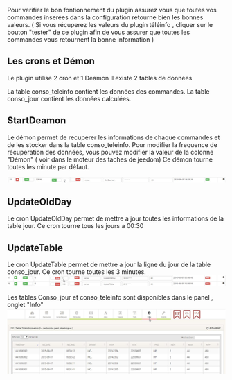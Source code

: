 
Pour verifier le bon fontionnement du plugin assurez vous que toutes vos commandes inserées dans la configuration retourne bien les bonnes valeurs. 
( Si vous récuperez les valeurs du plugin téléinfo , cliquer sur le bouton "tester" de ce plugin afin de vous assurer que toutes les commandes vous retournent la bonne information ) 

## Les crons et Démon

Le plugin utilise 2 cron et 1 Deamon 
Il existe 2 tables de données 

La table conso_teleinfo contient les données des commandes.
La table conso_jour contient les données calculées.


## StartDeamon
Le démon permet de recuperer les informations de chaque commandes et de les stocker dans la table conso_teleinfo. 
Pour modifier la frequence de récuperation des données, vous pouvez modifier la valeur de la colonne "Démon"  ( voir dans le moteur des taches de jeedom) 
Ce démon tourne toutes les minute par défaut. 

![deamon](../images/deamon.jpg)

## UpdateOldDay
Le cron UpdateOldDay permet de mettre a jour toutes les informations de la table jour.
Ce cron tourne tous les jours a 00:30 

## UpdateTable
Le cron UpdateTable permet de mettre a jour la ligne du jour de la table conso_jour.
Ce cron tourne toutes les 3 minutes. 
![Cron](../images/cron.jpg)


Les tables Conso_jour et conso_teleinfo sont disponibles dans le panel , onglet "Info" 
![onglet_info](../images/onglet_info.jpg)

